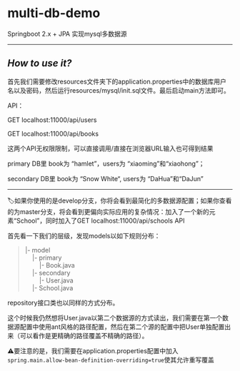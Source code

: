 # multi-db-demo
Springboot 2.x + JPA 实现mysql多数据源

***
*How to use it?*
--

首先我们需要修改resources文件夹下的application.properties中的数据库用户名以及密码，然后运行resources/mysql/init.sql文件。最后启动main方法即可。

API： 

GET localhost:11000/api/users

GET localhost:11000/api/books

这两个API无权限限制，可以直接调用/直接在浏览器URL输入也可得到结果


primary DB里 book为 “hamlet”，users为 “xiaoming”和“xiaohong”；

secondary DB里 book为 “Snow White“, users为 “DaHua”和“DaJun”

***
🏷️如果你使用的是develop分支，你将会看到最简化的多数据源配置；如果你查看的为master分支，将会看到更偏向实际应用的复杂情况：加入了一个新的元素“School”，同时加入了GET localhost:11000/api/schools API

首先看一下我们的层级，发现models以如下规则分布：

>|- model<br/>
>&nbsp;&nbsp;&nbsp;&nbsp;|- primary<br/>
>&nbsp;&nbsp;&nbsp;&nbsp;&nbsp;&nbsp;&nbsp;&nbsp;|- Book.java<br/>
>&nbsp;&nbsp;&nbsp;&nbsp;|- secondary<br/>
>&nbsp;&nbsp;&nbsp;&nbsp;&nbsp;&nbsp;&nbsp;&nbsp;|- User.java<br/>
>&nbsp;&nbsp;&nbsp;&nbsp;|- School.java<br/>

repository接口类也以同样的方式分布。

这个时候我仍然想将User.java以第二个数据源的方式读出，我们需要在第一个数据源配置中使用ant风格的路径配置，然后在第二个源的配置中把User单独配置出来（可以看作是更精确的路径覆盖不精确的路径）。

⚠️要注意的是，我们需要在application.properties配置中加入`spring.main.allow-bean-definition-overriding=true`使其允许重写覆盖
